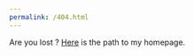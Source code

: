 ```yaml
---
permalink: /404.html
---
```


Are you lost ? 
[Here](https://brousserie.github.io/) is the path to my homepage.
